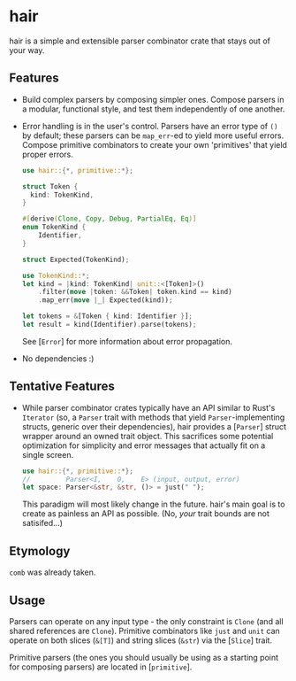 # hair

hair is a simple and extensible parser combinator crate that stays out of your way.

## Features

 - Build complex parsers by composing simpler ones. Compose parsers in a
   modular, functional style, and test them independently of one another.

 - Error handling is in the user's control. Parsers have an error type of `()`
   by default; these parsers can be `map_err`-ed to yield more useful errors.
   Compose primitive combinators to create your own 'primitives' that yield
   proper errors.

   ```rust
   use hair::{*, primitive::*};

   struct Token {
     kind: TokenKind,
   }

   #[derive(Clone, Copy, Debug, PartialEq, Eq)]
   enum TokenKind {
       Identifier,
   }

   struct Expected(TokenKind);

   use TokenKind::*;
   let kind = |kind: TokenKind| unit::<[Token]>()
       .filter(move |token: &&Token| token.kind == kind)
       .map_err(move |_| Expected(kind));

   let tokens = &[Token { kind: Identifier }];
   let result = kind(Identifier).parse(tokens);
   ````

   See [`Error`] for more information about error propagation.

 - No dependencies :)

## Tentative Features

 - While parser combinator crates typically have an API similar to
   Rust's `Iterator` (so, a `Parser` trait with methods that yield
   `Parser`-implementing structs, generic over their dependencies), hair
   provides a [`Parser`] struct wrapper around an owned trait object. This
   sacrifices some potential optimization for simplicity and error messages that
   actually fit on a single screen.

   ```rust
   use hair::{*, primitive::*};
   //         Parser<I,    O,    E> (input, output, error)
   let space: Parser<&str, &str, ()> = just(" ");
   ```

   This paradigm will most likely change in the future. hair's main goal is
   to create as painless an API as possible. (No, *your* trait bounds are not
   satisifed...)

## Etymology

`comb` was already taken.

## Usage

Parsers can operate on any input type - the only constraint is `Clone` (and all
shared references are `Clone`). Primitive combinators like `just` and `unit`
can operate on both slices (`&[T]`) and string slices (`&str`) via the [`Slice`]
trait.

Primitive parsers (the ones you should usually be using as a starting point for
composing parsers) are located in [`primitive`].
